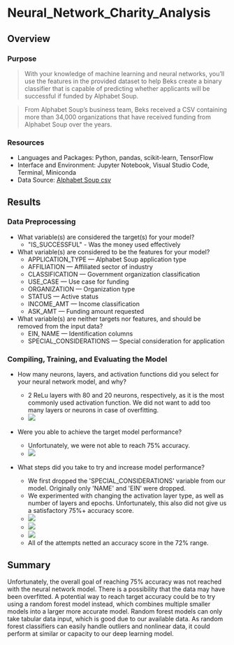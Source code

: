 # Neural_Network_Charity_Analysis

## Overview
### Purpose
> With your knowledge of machine learning and neural networks, you’ll use the features in the provided dataset to help Beks create a binary classifier that is capable of predicting whether applicants will be successful if funded by Alphabet Soup.

> From Alphabet Soup’s business team, Beks received a CSV containing more than 34,000 organizations that have received funding from Alphabet Soup over the years.


### Resources

* Languages and Packages: Python, pandas, scikit-learn, TensorFlow
* Interface and Environment: Jupyter Notebook, Visual Studio Code, Terminal, Miniconda
* Data Source: [Alphabet Soup csv](https://github.com/li-emily/Neural_Network_Charity_Analysis/blob/main/Resources/charity_data.csv)

## Results

### Data Preprocessing
- What variable(s) are considered the target(s) for your model?
  - "IS_SUCCESSFUL" - Was the money used effectively
- What variable(s) are considered to be the features for your model?
  -  APPLICATION_TYPE — Alphabet Soup application type
  -  AFFILIATION — Affiliated sector of industry
  -  CLASSIFICATION — Government organization classification
  -  USE_CASE — Use case for funding
  -  ORGANIZATION — Organization type
  -  STATUS — Active status
  -  INCOME_AMT — Income classification
  -  ASK_AMT — Funding amount requested
- What variable(s) are neither targets nor features, and should be removed from the input data?
  - EIN, NAME — Identification columns
  - SPECIAL_CONSIDERATIONS — Special consideration for application

### Compiling, Training, and Evaluating the Model
- How many neurons, layers, and activation functions did you select for your neural network model, and why?
  - 2 ReLu layers with 80 and 20 neurons, respectively, as it is the most commonly used activation function. We did not want to add too many layers or neurons in case of overfitting.
  - ![](https://raw.githubusercontent.com/li-emily/Neural_Network_Charity_Analysis/main/Resources/d2_model.png)

- Were you able to achieve the target model performance?
  - Unfortunately, we were not able to reach 75% accuracy. 
  - ![](https://raw.githubusercontent.com/li-emily/Neural_Network_Charity_Analysis/main/Resources/d2_results.png)
- What steps did you take to try and increase model performance?
  - We first dropped the 'SPECIAL_CONSIDERATIONS' variable from our model. Originally only 'NAME' and 'EIN' were dropped.
  - We experimented with changing the activation layer type, as well as number of layers and epochs. Unfortunately, this also did not give us a satisfactory 75%+ accuracy score.
  - ![](https://raw.githubusercontent.com/li-emily/Neural_Network_Charity_Analysis/main/Resources/d3_1.png)
  - ![](https://raw.githubusercontent.com/li-emily/Neural_Network_Charity_Analysis/main/Resources/d3_2.png)
  - ![](https://raw.githubusercontent.com/li-emily/Neural_Network_Charity_Analysis/main/Resources/d3_3.png)
  - All of the attempts netted an accuracy score in the 72% range.

## Summary

Unfortunately, the overall goal of reaching 75% accuracy was not reached with the neural network model. There is a possibility that the data may have been overfitted. A potential way to reach target accuracy could be to try using a random forest model instead, which combines multiple smaller models into a larger more accurate model. Random forest models can only take tabular data input, which is good due to our available data. As random forest classifiers can easily handle outliers and nonlinear data, it could perform at similar or capacity to our deep learning model.
